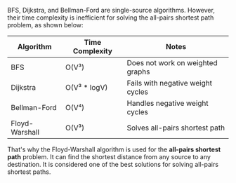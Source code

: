 BFS, Dijkstra, and Bellman-Ford are single-source algorithms. However, their time complexity is inefficient for solving the all-pairs shortest path problem, as shown below:

| Algorithm       | Time Complexity     | Notes                                      |
|-----------------|---------------------|--------------------------------------------|
| BFS             | O(V³)               | Does not work on weighted graphs           |
| Dijkstra        | O(V³ * logV)        | Fails with negative weight cycles          |
| Bellman-Ford    | O(V⁴)               | Handles negative weight cycles             |
| Floyd-Warshall  | O(V³)               | Solves all-pairs shortest path             |





That's why the Floyd-Warshall algorithm is used for the **all-pairs shortest path** problem. It can find the shortest distance from any source to any destination. It is considered one of the best solutions for solving all-pairs shortest paths.
